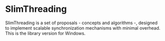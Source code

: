 ﻿# SlimThreading

SlimThreading is a set of proposals - concepts and algorithms -, designed to implement scalable synchronization mechanisms with minimal overhead. This is the library version for Windows.